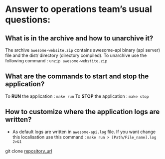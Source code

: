 #  Answer to operations team’s usual questions:
## What is in the archive and how to unarchive it?
The archive ```awesome-website.zip``` contains awesome-api binary (api server) file and the dist/ directory (directory compiled).
To unarchive use the following command :  ```unzip awesome-webstite.zip```

## What are the commands to start and stop the application?
To **RUN** the application : ```make run```
To **STOP** the application : ```make stop```

## How to customize where the application logs are written?
- As default logs are written in ```awesome-api.log``` file. If you want change this localisation use this command : ```make run > [Path/File_name].log 2>&1```


["tag"]: # (module3_task3/DEPLOY.md)
git clone [repository_url](https://github.com/mahmoud94ha/holbertonschool-validation)
